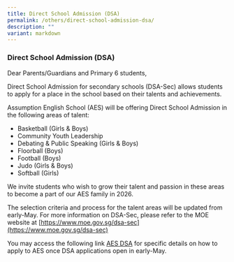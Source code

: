 ```yaml
---
title: Direct School Admission (DSA)
permalink: /others/direct-school-admission-dsa/
description: ""
variant: markdown
---
```

### Direct School Admission (DSA)

Dear Parents/Guardians and Primary 6 students,

Direct School Admission for secondary schools (DSA-Sec) allows students to apply for a place in the school based on their talents and achievements.

Assumption English School (AES) will be offering Direct School Admission in the following areas of talent:

*   Basketball (Girls & Boys)
*   Community Youth Leadership
*   Debating & Public Speaking (Girls & Boys)
*   Floorball (Boys)
*   Football (Boys)
*   Judo (Girls & Boys)
*   Softball (Girls)

We invite students who wish to grow their talent and passion in these areas to become a part of our AES family in 2026.

The selection criteria and process for the talent areas will be updated from early-May. For more information on DSA-Sec, please refer to the MOE website at [https://www.moe.gov.sg/dsa-sec](https://www.moe.gov.sg/dsa-sec)

You may access the following link [AES DSA](https://www.assumptionenglish.moe.edu.sg/student-development/ccas/direct-school-admission-dsa/) for specific details on how to apply to AES once DSA applications open in early-May.